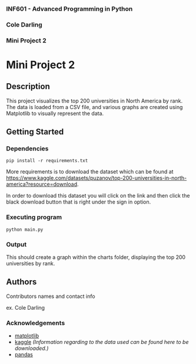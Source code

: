 ### INF601 - Advanced Programming in Python
### Cole Darling
### Mini Project 2


# Mini Project 2

## Description

This project visualizes the top 200 universities in North America by rank. The data is loaded from a CSV file, and various graphs are created using Matplotlib to visually represent the data.

## Getting Started

### Dependencies

```
pip install -r requirements.txt
```

More requirements is to download the dataset which can be found at https://www.kaggle.com/datasets/puzanov/top-200-universities-in-north-america?resource=download. 

In order to download this dataset you will click on the link and then click the black download button that is right under the sign in option.


### Executing program

```
python main.py
```

### Output

This should create a graph within the charts folder, displaying the top 200 universities by rank.

## Authors

Contributors names and contact info

ex. Cole Darling

### Acknowledgements

* [matplotlib](https://matplotlib.org/stable/tutorials/pyplot.html)
* [kaggle](https://www.kaggle.com/datasets/puzanov/top-200-universities-in-north-america?resource=download) *(Information regarding to the data used can be found here to be downloaded.)*
* [pandas](https://pandas.pydata.org/pandas-docs/stable/getting_started/intro_tutorials/04_plotting.html)
